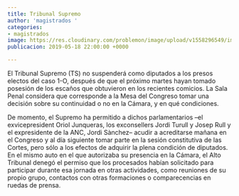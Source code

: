 ```yaml
---
title: Tribunal Supremo
author: 'magistrados '
categories:
- magistrados
image: https://res.cloudinary.com/problemon/image/upload/v1558296549/image/upload/20190430-636922263016873820_20190430130811216-kgfD-U4623158629165vC-992x558%40LaVanguardia-Web.jpg
publicacion: 2019-05-18 22:00:00 +0000

---
```

El Tribunal Supremo (TS) no suspenderá como diputados a los presos electos del caso 1-O, después de que el próximo martes hayan tomado posesión de los escaños que obtuvieron en los recientes comicios. La Sala Penal considera que corresponde a la Mesa del Congreso tomar una decisión sobre su continuidad o no en la Cámara, y en qué condiciones.

De momento, el Supremo ha permitido a dichos parlamentarios –el exvicepresident Oriol Junqueras, los exconsellers Jordi Turull y Josep Rull y el expresidente de la ANC, Jordi Sànchez– acudir a acreditarse mañana en el Congreso y al día siguiente tomar parte en la sesión constitutiva de las Cortes, pero sólo a los efectos de adquirir la plena condición de diputados. En el mismo auto en el que autorizaba su presencia en la Cámara, el Alto Tribunal denegó el permiso que los procesados habían solicitado para participar durante esa jornada en otras actividades, como reuniones de su propio grupo, contactos con otras formaciones o comparecencias en ruedas de prensa.